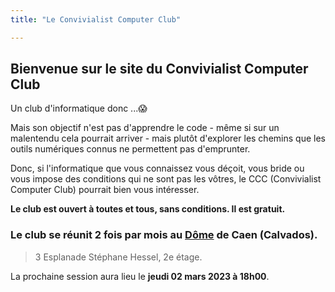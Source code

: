 ```yaml
---
title: "Le Convivialist Computer Club"

---
```


## Bienvenue sur le site du Convivialist Computer Club

Un club d'informatique donc ...😱

Mais son objectif n'est pas d'apprendre le code - même si sur un malentendu cela pourrait arriver - mais plutôt d'explorer les chemins que les outils numériques connus ne permettent pas d'emprunter.

Donc, si l'informatique que vous connaissez vous déçoit, vous bride ou vous impose des conditions qui ne sont pas les vôtres, le CCC (Convivialist Computer Club) pourrait bien vous intéresser. 

**Le club est ouvert à toutes et tous, sans conditions. Il est gratuit.**

### Le club se réunit 2 fois par mois au [Dôme](http://www.ledome.info/) de Caen (Calvados).

> 3 Esplanade Stéphane Hessel, 2e étage.

La prochaine session aura lieu le **jeudi 02 mars 2023 à 18h00**.
